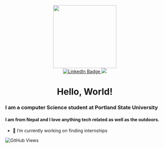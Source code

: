 <div id= "header" align="center">
<img src= "https://media.giphy.com/media/2IudUHdI075HL02Pkk/giphy.gif?cid=ecf05e47xyvkaom20v8xxz154m0hlrjt5yf2xmuhp8rwu8s8&ep=v1_gifs_search&rid=giphy.gif&ct=g" width="200"/>
</div>
<div id="badges" align="center">
  <a href="https://www.linkedin.com/in/realamritthapa/">
    <img src="https://img.shields.io/badge/LinkedIn-blue?style=for-the-badge&logo=linkedin&logoColor=white" alt="LinkedIn Badge"/>
  </a>
  <a href="mailto:amritthapa1460@gmail.com">
    <img src = "https://img.shields.io/badge/Gmail-D14836?style=for-the-badge&logo=gmail&logoColor=white"/>
  </a>
</div>

<h1 align="center" >Hello, World!</h1>

### I am a computer Science student at Portland State University
#### I am from Nepal and I love anything tech related as well as the outdoors. 


- 🔭 I’m currently working on finding internships 

![GitHub Views](https://komarev.com/ghpvc/?username=realamritthapa)




